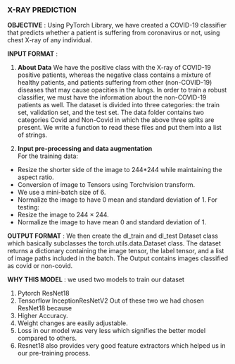 ### X-RAY PREDICTION

**OBJECTIVE** : Using PyTorch Library, we have created a COVID-19 classifier that
predicts whether a patient is suffering from coronavirus or not, using chest X-ray of
any individual.

**INPUT FORMAT** :
1. **About Data**
We have the positive class with the X-ray of COVID-19 positive patients, whereas
the negative class contains a mixture of healthy patients, and patients suffering from
other (non-COVID-19) diseases that may cause opacities in the lungs. In order to
train a robust classifier, we must have the information about the non-COVID-19
patients as well.
The dataset is divided into three categories: the train set, validation set, and the test
set. The data folder contains two categories Covid and Non-Covid in which the
above three splits are present. We write a function to read these files and put them
into a list of strings.

2. **Input pre-processing and data augmentation** <br />
For the training data:
  * Resize the shorter side of the image to 244*244 while maintaining the
aspect ratio.
  * Conversion of image to Tensors using Torchvision transform.
  * We use a mini-batch size of 6.
  * Normalize the image to have 0 mean and standard deviation of 1.
For testing:
  * Resize the image to 244 × 244.
  * Normalize the image to have mean 0 and standard deviation of 1.

**OUTPUT FORMAT** : We then create the dl_train and dl_test Dataset class
which basically subclasses the torch.utils.data.Dataset class. The dataset returns a
dictionary containing the image tensor, the label tensor, and a list of image paths
included in the batch. The Output contains images classified as covid or non-covid.

**WHY THIS MODEL** : we used two models to train our dataset
1. Pytorch ResNet18
2. Tensorflow InceptionResNetV2
Out of these two we had chosen ResNet18 because
1. Higher Accuracy.
2. Weight changes are easily adjustable.
3. Loss in our model was very less which signifies the better model compared to
others.
4. Resnet18 also provides very good feature extractors which helped us in our
pre-training process.